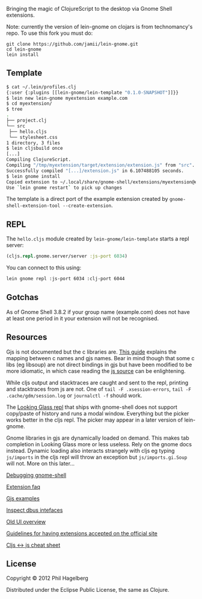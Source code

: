 Bringing the magic of ClojureScript to the desktop via Gnome Shell extensions.

Note: currently the version of lein-gnome on clojars is from technomancy's repo. To use this fork you must do:

```
git clone https://github.com/jamii/lein-gnome.git
cd lein-gnome
lein install
```

## Template

``` bash
$ cat ~/.lein/profiles.clj
{:user {:plugins [[lein-gnome/lein-template "0.1.0-SNAPSHOT"]]}}
$ lein new lein-gnome myextension example.com
$ cd myextension/
$ tree
.
├── project.clj
└── src
 ├── hello.cljs
 └── stylesheet.css
1 directory, 3 files
$ lein cljsbuild once
[...]
Compiling ClojureScript.
Compiling "/tmp/myextension/target/extension/extension.js" from "src"...
Successfully compiled "[...]/extension.js" in 6.107488105 seconds.
$ lein gnome install
Copied extension to ~/.local/share/gnome-shell/extensions/myextension@example.com directory.
Use `lein gnome restart` to pick up changes
```

The template is a direct port of the example extension created by `gnome-shell-extension-tool --create-extension`.

## REPL

The `hello.cljs` module created by `lein-gnome/lein-template` starts a repl server:

``` clojure
(cljs.repl.gnome.server/server :js-port 6034)
```

You can connect to this using:

``` bash
lein gnome repl :js-port 6034 :clj-port 6044
```

## Gotchas

As of Gnome Shell 3.8.2 if your group name (example.com) does not have at least one period in it your extension will not be recognised.

## Resources

Gjs is not documented but the c libraries are. [This guide](http://mathematicalcoffee.blogspot.com/2012/09/developing-gnome-shell-extensions.html) explains the mapping between c names and gjs names. Bear in mind though that some c libs (eg libsoup) are not direct bindings in gjs but have been modified to be more idiomatic, in which case reading the [js source](https://git.gnome.org/browse/gnome-shell/tree/js) can be enlightening.

While cljs output and stacktraces are caught and sent to the repl, printing and stacktraces from js are not. One of `tail -F .xsession-errors`, `tail -F .cache/gdm/session.log` or `journalctl -f` should work.

The [Looking Glass repl](https://live.gnome.org/GnomeShell/LookingGlass) that ships with gnome-shell does not support copy/paste of history and runs a modal window. Everything but the picker works better in the cljs repl. The picker may appear in a later version of lein-gnome.

Gnome libraries in gjs are dynamically loaded on demand. This makes tab completion in Looking Glass  more or less useless. Rely on the gnome docs instead. Dynamic loading also interacts strangely with cljs eg typing `js/imports` in the cljs repl will throw an exception but `js/imports.gi.Soup` will not. More on this later...

[Debugging gnome-shell](https://live.gnome.org/GnomeShell/Debugging)

[Extension faq](https://live.gnome.org/GnomeShell/Extensions/FAQ)

[Gjs examples](https://git.gnome.org/browse/gjs/tree/examples/)

[Inspect dbus intefaces](https://live.gnome.org/DFeet/)

[Old UI overview](http://mathematicalcoffee.blogspot.de/2012/09/gnome-shell-javascript-source.html)

[Guidelines for having extensions accepted on the official site](http://blog.mecheye.net/2012/02/requirements-and-tips-for-getting-your-gnome-shell-extension-approved/)

[Cljs <-> js cheat sheet](http://himera.herokuapp.com/synonym.html)

## License

Copyright © 2012 Phil Hagelberg

Distributed under the Eclipse Public License, the same as Clojure.
